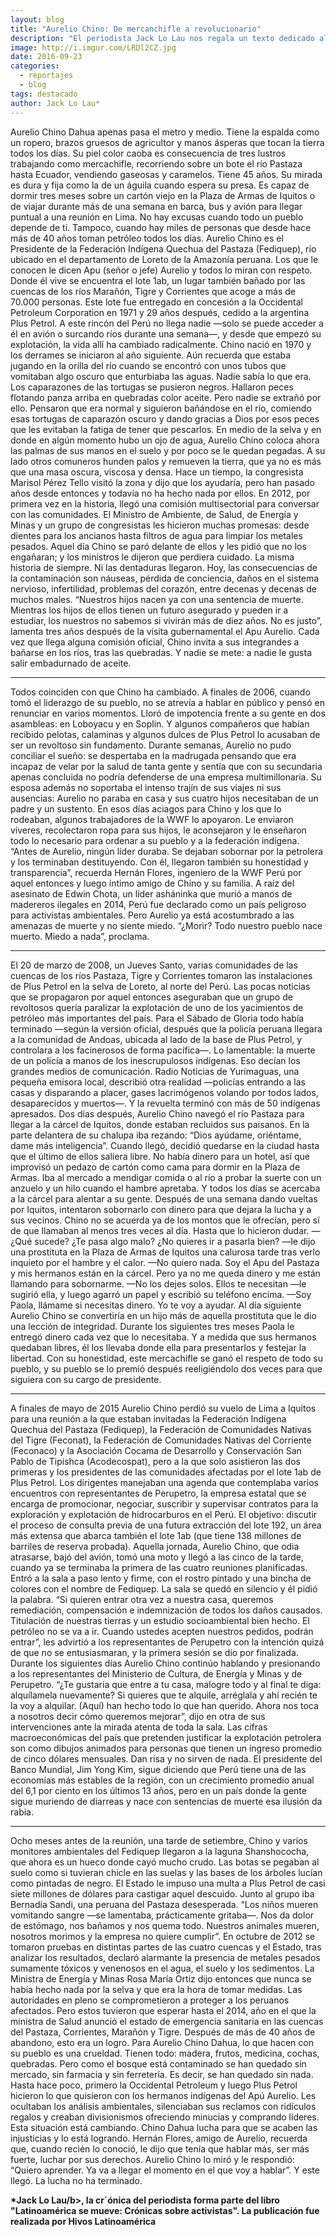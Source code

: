 ```yaml
---
layout: blog
title: "Aurelio Chino: De mercanchifle a revolucionario"
description: "El periodista Jack Lo Lau nos regala un texto dedicado al presidente de la Federación Indígena Quechua del Pastaza (Fediquep), quien pasó de vender caramelos y gaseosas en una barca a dirigir el destino de miles de peruanos afectados por la contaminación de las petroleras."
image: http://i.imgur.com/LRDl2CZ.jpg
date: 2016-09-23
categories:
  - reportajes
  - blog
tags: destacado
author: Jack Lo Lau*
---
```


Aurelio Chino Dahua apenas pasa el metro y medio. Tiene la espalda como un ropero, brazos gruesos de agricultor y manos ásperas que tocan la tierra todos los días. Su piel color caoba es consecuencia de tres lustros trabajando como mercachifle, recorriendo sobre un bote el río Pastaza hasta Ecuador, vendiendo gaseosas y caramelos. Tiene 45 años. Su mirada es dura y fija como la de un águila cuando espera su presa. Es capaz de dormir tres meses sobre un cartón viejo en la Plaza de Armas de Iquitos o de viajar durante más de una semana en barca, bus y avión para llegar puntual a una reunión en Lima. No hay excusas cuando todo un pueblo depende de ti. Tampoco, cuando hay miles de personas que desde hace más de 40 años toman petróleo todos los días.
Aurelio Chino es el Presidente de la Federación Indígena Quechua del Pastaza (Fediquep), río ubicado en el departamento de Loreto de la Amazonía peruana. Los que le conocen le dicen Apu (señor o jefe) Aurelio y todos lo miran con respeto. Donde él vive se encuentra el lote 1ab, un lugar también bañado por las cuencas de los ríos Marañón, Tigre y Corrientes que acoge a más de 70.000 personas. Este lote fue entregado en concesión a la Occidental Petroleum Corporation en 1971 y 29 años después, cedido a la argentina Plus Petrol. A este rincón del Perú no llega nadie —solo se puede acceder a él en avión o surcando ríos durante una semana—, y desde que empezó su explotación, la vida allí ha cambiado radicalmente.
Chino nació en 1970 y los derrames se iniciaron al año siguiente. Aún recuerda que estaba jugando en la orilla del río cuando se encontró con unos tubos que vomitaban algo oscuro que enturbiaba las aguas. Nadie sabía lo que era. Los caparazones de las tortugas se pusieron negros. Hallaron peces flotando panza arriba en quebradas color aceite. Pero nadie se extrañó por ello. Pensaron que era normal y siguieron bañándose en el río, comiendo esas tortugas de caparazón oscuro y dando gracias a Dios por esos peces que les evitaban la fatiga de tener que pescarlos. 
En medio de la selva y en donde en algún momento hubo un ojo de agua, Aurelio Chino coloca ahora las palmas de sus manos en el suelo y por poco se le quedan pegadas. A su lado otros comuneros hunden palos y remueven la tierra, que ya no es más que una masa oscura, viscosa y densa. Hace un tiempo, la congresista Marisol Pérez Tello visitó la zona y dijo que los ayudaría, pero han pasado años desde entonces y todavía no ha hecho nada por ellos. En 2012, por primera vez en la historia, llegó una comisión multisectorial para conversar con las comunidades. El Ministro de Ambiente, de Salud, de Energía y Minas y un grupo de congresistas les hicieron muchas promesas: desde dientes para los ancianos hasta filtros de agua para limpiar los metales pesados. Aquel día Chino se paró delante de ellos y les pidió que no los engañaran; y los ministros le dijeron que perdiera cuidado. La misma historia de siempre. Ni las dentaduras llegaron. 
Hoy, las consecuencias de la contaminación son náuseas, pérdida de conciencia, daños en el sistema nervioso, infertilidad, problemas del corazón, entre decenas y decenas de muchos males. 
“Nuestros hijos nacen ya con una sentencia de muerte. Mientras los hijos de ellos tienen un futuro asegurado y pueden ir a estudiar, los nuestros no sabemos si vivirán más de diez años. No es justo”, lamenta tres años después de la visita gubernamental el Apu Aurelio. Cada vez que llega alguna comisión oficial, Chino invita a sus integrandes a bañarse en los ríos, tras las quebradas. Y nadie se mete: a nadie le gusta salir embadurnado de aceite. 

***

Todos coinciden con que Chino ha cambiado. A finales de 2006, cuando tomó el liderazgo de su pueblo, no se atrevía a hablar en público y pensó en renunciar en varios momentos. Lloró de impotencia frente a su gente en dos asambleas: en Loboyacu y en Soplin. Y algunos compañeros que habían recibido pelotas, calaminas y algunos dulces de Plus Petrol lo acusaban de ser un revoltoso sin fundamento. 
Durante semanas, Aurelio no pudo conciliar el sueño: se despertaba en la madrugada pensando que era incapaz de velar por la salud de tanta gente y sentía que con su secundaria apenas concluida no podría defenderse de una empresa multimillonaria. Su esposa además no soportaba el intenso trajín de sus viajes ni sus ausencias: Aurelio no paraba en casa y sus cuatro hijos necesitaban de un padre y un sustento. En esos días aciagos para Chino y los que lo rodeaban, algunos trabajadores de la WWF lo apoyaron. Le enviaron víveres, recolectaron ropa para sus hijos, le aconsejaron y le enseñaron todo lo necesario para ordenar a su pueblo y a la federación indígena. “Antes de Aurelio, ningún líder duraba. Se dejaban sobornar por la petrolera y los terminaban destituyendo. Con él, llegaron también su honestidad y transparencia”, recuerda Hernán Flores, ingeniero de la WWF Perú por aquel entonces y luego íntimo amigo de Chino y su familia. 
A raíz del asesinato de Edwin Chota, un líder asháninka que murió a manos de madereros ilegales en 2014, Perú fue declarado como un país peligroso para activistas ambientales. Pero Aurelio ya está acostumbrado a las amenazas de muerte y no siente miedo. “¿Morir? Todo nuestro pueblo nace muerto. Miedo a nada”, proclama. 

***

El 20 de marzo de 2008, un Jueves Santo, varias comunidades de las cuencas de los ríos Pastaza, Tigre y Corrientes tomaron las instalaciones de Plus Petrol en la selva de Loreto, al norte del Perú. Las pocas noticias que se propagaron por aquel entonces aseguraban que un grupo de revoltosos quería paralizar la explotación de uno de los yacimientos de petróleo más importantes del país. Para el Sábado de Gloria todo había terminado —según la versión oficial, después que la policía peruana llegara a la comunidad de Andoas, ubicada al lado de la base de Plus Petrol, y controlara a los facinerosos de forma pacífica—. Lo lamentable: la muerte de un policía a manos de los inescrupulosos indígenas. Eso decían los grandes medios de comunicación. Radio Noticias de Yurimaguas, una pequeña emisora local, describió otra realidad —policías entrando a las casas y disparando a placer, gases lacrimógenos volando por todos lados, desaparecidos y muertos—. Y la revuelta terminó con más de 50 indígenas apresados. 
Dos días después, Aurelio Chino navegó el río Pastaza para llegar a la cárcel de Iquitos, donde estaban recluidos sus paisanos. En la parte delantera de su chalupa iba rezando: “Dios ayúdame, oriéntame, dame más inteligencia”. Cuando llegó, decidió quedarse en la ciudad hasta que el último de ellos saliera libre. No había dinero para un hotel, así que improvisó un pedazo de cartón como cama para dormir en la Plaza de Armas. Iba al mercado a mendigar comida o al río a probar la suerte con un anzuelo y un hilo cuando el hambre apretaba. Y todos los días se acercaba a la cárcel para alentar a su gente. 
Después de una semana dando vueltas por Iquitos, intentaron sobornarlo con dinero para que dejara la lucha y a sus vecinos. Chino no se acuerda ya de los montos que le ofrecían, pero sí de que llamaban al menos tres veces al día. Hasta que lo hicieron dudar. 
—¿Qué sucede? ¿Te pasa algo malo? ¿No quieres ir a pasarla bien? —le dijo una prostituta en la Plaza de Armas de Iquitos una calurosa tarde tras verlo inquieto por el hambre y el calor.
—No quiero nada. Soy el Apu del Pastaza y mis hermanos están en la cárcel. Pero ya no me queda dinero y me están llamando para sobornarme.
—No los dejes solos. Ellos te necesitan —le sugirió ella, y luego agarró un papel y escribió su teléfono encima. 
—Soy Paola, llámame si necesitas dinero. Yo te voy a ayudar.
Al día siguiente Aurelio Chino se convertiría en un hijo más de aquella prostituta que le dio una lección de integridad. Durante los siguientes tres meses Paola le entregó dinero cada vez que lo necesitaba. Y a medida que sus hermanos quedaban libres, él los llevaba donde ella para presentarlos y festejar la libertad. 
Con su honestidad, este mercachifle se ganó el respeto de todo su pueblo, y su pueblo se lo premió después reeligiéndolo dos veces para que siguiera con su cargo de presidente. 

***

A finales de mayo de 2015 Aurelio Chino perdió su vuelo de Lima a Iquitos para una reunión a la que estaban invitadas la Federación Indígena Quechua del Pastaza (Fediquep), la Federación de Comunidades Nativas del Tigre (Feconat), la Federación de Comunidades Nativas del Corriente (Feconaco) y la Asociación Cocama de Desarrollo y Conservación San Pablo de Tipishca (Acodecospat), pero a la que solo asistieron las dos primeras y los presidentes de las comunidades afectadas por el lote 1ab de Plus Petrol. Los dirigentes manejaban una agenda que contemplaba varios encuentros con representantes de Perupetro, la empresa estatal que se encarga de promocionar, negociar, suscribir y supervisar contratos para la exploración y explotación de hidrocarburos en el Perú. El objetivo: discutir el proceso de consulta previa de una futura extracción del lote 192, un área más extensa que abarca también el lote 1ab (que tiene 138 millones de barriles de reserva probada). 
Aquella jornada, Aurelio Chino, que odia atrasarse, bajó del avión, tomó una moto y llegó a las cinco de la tarde, cuando ya se terminaba la primera de las cuatro reuniones planificadas. Entró a la sala a paso lento y firme, con el rostro pintado y una bincha de colores con el nombre de Fediquep. La sala se quedó en silencio y él pidió la palabra. “Si quieren entrar otra vez a nuestra casa, queremos remediación, compensación e indemnización de todos los daños causados. Titulación de nuestras tierras y un estudio socioambiental bien hecho. El petróleo no se va a ir. Cuando ustedes acepten nuestros pedidos, podrán entrar”, les advirtió a los representantes de Perupetro con la intención quizá de que no se entusiasmaran, y la primera sesión se dio por finalizada. 
Durante los siguientes días Aurelio Chino continúo hablando y presionando a los representantes del Ministerio de Cultura, de Energía y Minas y de Perupetro. “¿Te gustaría que entre a tu casa, malogre todo y al final te diga: alquílamela nuevamente? Si quieres que te alquile, arréglala y ahí recién te la voy a alquilar. (Aquí) han hecho todo lo que han querido. Ahora nos toca a nosotros decir cómo queremos mejorar”, dijo en otra de sus intervenciones ante la mirada atenta de toda la sala. 
Las cifras macroeconómicas del país que pretenden justificar la explotación petrolera son como dibujos animados para personas que tienen un ingreso promedio de cinco dólares mensuales. Dan risa y no sirven de nada. El presidente del Banco Mundial, Jim Yong Kim, sigue diciendo que Perú tiene una de las economías más estables de la región, con un crecimiento promedio anual del 6,1 por ciento en los últimos 13 años, pero en un país donde la gente sigue muriendo de diarreas y nace con sentencias de muerte esa ilusión da rabia.

***

Ocho meses antes de la reunión, una tarde de setiembre, Chino y varios monitores ambientales del Fediquep llegaron a la laguna Shanshococha, que ahora es un hueco donde cayó mucho crudo. Las botas se pegaban al suelo como si tuvieran chicle en las suelas y las bases de los árboles lucían como pintadas de negro. El Estado le impuso una multa a Plus Petrol de casi siete millones de dólares para castigar aquel descuido. Junto al grupo iba Bernadía Sandi, una peruana del Pastaza desesperada. “Los niños mueren vomitando sangre —se lamentaba, prácticamente gritaba—. Nos da dolor de estómago, nos bañamos y nos quema todo. Nuestros animales mueren, nosotros morimos y la empresa no quiere cumplir”.
En octubre de 2012 se tomaron pruebas en distintas partes de las cuatro cuencas y el Estado, tras analizar los resultados, declaró alarmante la presencia de metales pesados sumamente tóxicos y venenosos en el agua, el suelo y los sedimentos. La Ministra de Energía y Minas Rosa María Ortiz dijo entonces que nunca se había hecho nada por la selva y que era la hora de tomar medidas. Las autoridades en pleno se comprometieron a proteger a los peruanos afectados. Pero estos tuvieron que esperar hasta el 2014, año en el que la ministra de Salud anunció el estado de emergencia sanitaria en las cuencas del Pastaza, Corrientes, Marañón y Tigre. 
Después de más de 40 años de abandono, esto era un logro. Para Aurelio Chino Dahua, lo que hacen con su pueblo es una crueldad. Tienen todo: madera, frutos, medicina, cochas, quebradas. Pero como el bosque está contaminado se han quedado sin mercado, sin farmacia y sin ferretería. Es decir, se han quedado sin nada.
Hasta hace poco, primero la Occidental Petroleum y luego Plus Petrol hicieron lo que quisieron con los hermanos indígenas del Apú Aurelio. Les ocultaban los análisis ambientales, silenciaban sus reclamos con ridículos regalos y creaban divisionismos ofreciendo minucias y comprando líderes. Esta situación está cambiando. Chino Dahua lucha para que se acaben las injusticias y lo está logrando. Hernán Flores, amigo de Aurelio, recuerda que, cuando recién lo conoció, le dijo que tenía que hablar más, ser más fuerte, luchar por sus derechos. Aurelio Chino lo miró y le respondió: “Quiero aprender. Ya va a llegar el momento en el que voy a hablar”. Y este llegó. La lucha no ha terminado.

<b>*Jack Lo Lau/b>, la cr´ónica del periodista forma parte del libro "Latinoamérica se mueve: Crónicas sobre activistas". La publicación fue realizada por Hivos Latinoamérica
